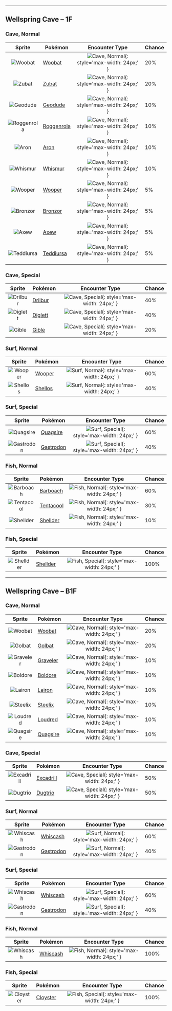 

---

## Wellspring Cave – 1F

### Cave, Normal


| Sprite | Pokémon | Encounter Type | Chance |
| :---: | --- | :---: | --- |
| ![Woobat](https://raw.githubusercontent.com/PokeAPI/sprites/master/sprites/pokemon/versions/generation-v/black-white/animated/527.gif) | [Woobat](../pokemon/woobat.md/) | ![Cave, Normal](../assets/encounter_types/cave_normal.png){: style='max-width: 24px;' } | 20% |
| ![Zubat](https://raw.githubusercontent.com/PokeAPI/sprites/master/sprites/pokemon/versions/generation-v/black-white/animated/41.gif) | [Zubat](../pokemon/zubat.md/) | ![Cave, Normal](../assets/encounter_types/cave_normal.png){: style='max-width: 24px;' } | 20% |
| ![Geodude](https://raw.githubusercontent.com/PokeAPI/sprites/master/sprites/pokemon/versions/generation-v/black-white/animated/74.gif) | [Geodude](../pokemon/geodude.md/) | ![Cave, Normal](../assets/encounter_types/cave_normal.png){: style='max-width: 24px;' } | 10% |
| ![Roggenrola](https://raw.githubusercontent.com/PokeAPI/sprites/master/sprites/pokemon/versions/generation-v/black-white/animated/524.gif) | [Roggenrola](../pokemon/roggenrola.md/) | ![Cave, Normal](../assets/encounter_types/cave_normal.png){: style='max-width: 24px;' } | 10% |
| ![Aron](https://raw.githubusercontent.com/PokeAPI/sprites/master/sprites/pokemon/versions/generation-v/black-white/animated/304.gif) | [Aron](../pokemon/aron.md/) | ![Cave, Normal](../assets/encounter_types/cave_normal.png){: style='max-width: 24px;' } | 10% |
| ![Whismur](https://raw.githubusercontent.com/PokeAPI/sprites/master/sprites/pokemon/versions/generation-v/black-white/animated/293.gif) | [Whismur](../pokemon/whismur.md/) | ![Cave, Normal](../assets/encounter_types/cave_normal.png){: style='max-width: 24px;' } | 10% |
| ![Wooper](https://raw.githubusercontent.com/PokeAPI/sprites/master/sprites/pokemon/versions/generation-v/black-white/animated/194.gif) | [Wooper](../pokemon/wooper.md/) | ![Cave, Normal](../assets/encounter_types/cave_normal.png){: style='max-width: 24px;' } | 5% |
| ![Bronzor](https://raw.githubusercontent.com/PokeAPI/sprites/master/sprites/pokemon/versions/generation-v/black-white/animated/436.gif) | [Bronzor](../pokemon/bronzor.md/) | ![Cave, Normal](../assets/encounter_types/cave_normal.png){: style='max-width: 24px;' } | 5% |
| ![Axew](https://raw.githubusercontent.com/PokeAPI/sprites/master/sprites/pokemon/versions/generation-v/black-white/animated/610.gif) | [Axew](../pokemon/axew.md/) | ![Cave, Normal](../assets/encounter_types/cave_normal.png){: style='max-width: 24px;' } | 5% |
| ![Teddiursa](https://raw.githubusercontent.com/PokeAPI/sprites/master/sprites/pokemon/versions/generation-v/black-white/animated/216.gif) | [Teddiursa](../pokemon/teddiursa.md/) | ![Cave, Normal](../assets/encounter_types/cave_normal.png){: style='max-width: 24px;' } | 5%

### Cave, Special


| Sprite | Pokémon | Encounter Type | Chance |
| :---: | --- | :---: | --- |
| ![Drilbur](https://raw.githubusercontent.com/PokeAPI/sprites/master/sprites/pokemon/versions/generation-v/black-white/animated/529.gif) | [Drilbur](../pokemon/drilbur.md/) | ![Cave, Special](../assets/encounter_types/cave_special.png){: style='max-width: 24px;' } | 40% |
| ![Diglett](https://raw.githubusercontent.com/PokeAPI/sprites/master/sprites/pokemon/versions/generation-v/black-white/animated/50.gif) | [Diglett](../pokemon/diglett.md/) | ![Cave, Special](../assets/encounter_types/cave_special.png){: style='max-width: 24px;' } | 40% |
| ![Gible](https://raw.githubusercontent.com/PokeAPI/sprites/master/sprites/pokemon/versions/generation-v/black-white/animated/443.gif) | [Gible](../pokemon/gible.md/) | ![Cave, Special](../assets/encounter_types/cave_special.png){: style='max-width: 24px;' } | 20%

### Surf, Normal


| Sprite | Pokémon | Encounter Type | Chance |
| :---: | --- | :---: | --- |
| ![Wooper](https://raw.githubusercontent.com/PokeAPI/sprites/master/sprites/pokemon/versions/generation-v/black-white/animated/194.gif) | [Wooper](../pokemon/wooper.md/) | ![Surf, Normal](../assets/encounter_types/surf_normal.png){: style='max-width: 24px;' } | 60% |
| ![Shellos](https://raw.githubusercontent.com/PokeAPI/sprites/master/sprites/pokemon/versions/generation-v/black-white/animated/422.gif) | [Shellos](../pokemon/shellos.md/) | ![Surf, Normal](../assets/encounter_types/surf_normal.png){: style='max-width: 24px;' } | 40%

### Surf, Special


| Sprite | Pokémon | Encounter Type | Chance |
| :---: | --- | :---: | --- |
| ![Quagsire](https://raw.githubusercontent.com/PokeAPI/sprites/master/sprites/pokemon/versions/generation-v/black-white/animated/195.gif) | [Quagsire](../pokemon/quagsire.md/) | ![Surf, Special](../assets/encounter_types/surf_special.png){: style='max-width: 24px;' } | 60% |
| ![Gastrodon](https://raw.githubusercontent.com/PokeAPI/sprites/master/sprites/pokemon/versions/generation-v/black-white/animated/423.gif) | [Gastrodon](../pokemon/gastrodon.md/) | ![Surf, Special](../assets/encounter_types/surf_special.png){: style='max-width: 24px;' } | 40%

### Fish, Normal


| Sprite | Pokémon | Encounter Type | Chance |
| :---: | --- | :---: | --- |
| ![Barboach](https://raw.githubusercontent.com/PokeAPI/sprites/master/sprites/pokemon/versions/generation-v/black-white/animated/339.gif) | [Barboach](../pokemon/barboach.md/) | ![Fish, Normal](../assets/encounter_types/fish_normal.png){: style='max-width: 24px;' } | 60% |
| ![Tentacool](https://raw.githubusercontent.com/PokeAPI/sprites/master/sprites/pokemon/versions/generation-v/black-white/animated/72.gif) | [Tentacool](../pokemon/tentacool.md/) | ![Fish, Normal](../assets/encounter_types/fish_normal.png){: style='max-width: 24px;' } | 30% |
| ![Shellder](https://raw.githubusercontent.com/PokeAPI/sprites/master/sprites/pokemon/versions/generation-v/black-white/animated/90.gif) | [Shellder](../pokemon/shellder.md/) | ![Fish, Normal](../assets/encounter_types/fish_normal.png){: style='max-width: 24px;' } | 10%

### Fish, Special


| Sprite | Pokémon | Encounter Type | Chance |
| :---: | --- | :---: | --- |
| ![Shellder](https://raw.githubusercontent.com/PokeAPI/sprites/master/sprites/pokemon/versions/generation-v/black-white/animated/90.gif) | [Shellder](../pokemon/shellder.md/) | ![Fish, Special](../assets/encounter_types/fish_special.png){: style='max-width: 24px;' } | 100%

---

## Wellspring Cave – B1F

### Cave, Normal


| Sprite | Pokémon | Encounter Type | Chance |
| :---: | --- | :---: | --- |
| ![Woobat](https://raw.githubusercontent.com/PokeAPI/sprites/master/sprites/pokemon/versions/generation-v/black-white/animated/527.gif) | [Woobat](../pokemon/woobat.md/) | ![Cave, Normal](../assets/encounter_types/cave_normal.png){: style='max-width: 24px;' } | 20% |
| ![Golbat](https://raw.githubusercontent.com/PokeAPI/sprites/master/sprites/pokemon/versions/generation-v/black-white/animated/42.gif) | [Golbat](../pokemon/golbat.md/) | ![Cave, Normal](../assets/encounter_types/cave_normal.png){: style='max-width: 24px;' } | 20% |
| ![Graveler](https://raw.githubusercontent.com/PokeAPI/sprites/master/sprites/pokemon/versions/generation-v/black-white/animated/75.gif) | [Graveler](../pokemon/graveler.md/) | ![Cave, Normal](../assets/encounter_types/cave_normal.png){: style='max-width: 24px;' } | 10% |
| ![Boldore](https://raw.githubusercontent.com/PokeAPI/sprites/master/sprites/pokemon/versions/generation-v/black-white/animated/525.gif) | [Boldore](../pokemon/boldore.md/) | ![Cave, Normal](../assets/encounter_types/cave_normal.png){: style='max-width: 24px;' } | 10% |
| ![Lairon](https://raw.githubusercontent.com/PokeAPI/sprites/master/sprites/pokemon/versions/generation-v/black-white/animated/305.gif) | [Lairon](../pokemon/lairon.md/) | ![Cave, Normal](../assets/encounter_types/cave_normal.png){: style='max-width: 24px;' } | 10% |
| ![Steelix](https://raw.githubusercontent.com/PokeAPI/sprites/master/sprites/pokemon/versions/generation-v/black-white/animated/208.gif) | [Steelix](../pokemon/steelix.md/) | ![Cave, Normal](../assets/encounter_types/cave_normal.png){: style='max-width: 24px;' } | 10% |
| ![Loudred](https://raw.githubusercontent.com/PokeAPI/sprites/master/sprites/pokemon/versions/generation-v/black-white/animated/294.gif) | [Loudred](../pokemon/loudred.md/) | ![Cave, Normal](../assets/encounter_types/cave_normal.png){: style='max-width: 24px;' } | 10% |
| ![Quagsire](https://raw.githubusercontent.com/PokeAPI/sprites/master/sprites/pokemon/versions/generation-v/black-white/animated/195.gif) | [Quagsire](../pokemon/quagsire.md/) | ![Cave, Normal](../assets/encounter_types/cave_normal.png){: style='max-width: 24px;' } | 10%

### Cave, Special


| Sprite | Pokémon | Encounter Type | Chance |
| :---: | --- | :---: | --- |
| ![Excadrill](https://raw.githubusercontent.com/PokeAPI/sprites/master/sprites/pokemon/versions/generation-v/black-white/animated/530.gif) | [Excadrill](../pokemon/excadrill.md/) | ![Cave, Special](../assets/encounter_types/cave_special.png){: style='max-width: 24px;' } | 50% |
| ![Dugtrio](https://raw.githubusercontent.com/PokeAPI/sprites/master/sprites/pokemon/versions/generation-v/black-white/animated/51.gif) | [Dugtrio](../pokemon/dugtrio.md/) | ![Cave, Special](../assets/encounter_types/cave_special.png){: style='max-width: 24px;' } | 50%

### Surf, Normal


| Sprite | Pokémon | Encounter Type | Chance |
| :---: | --- | :---: | --- |
| ![Whiscash](https://raw.githubusercontent.com/PokeAPI/sprites/master/sprites/pokemon/versions/generation-v/black-white/animated/340.gif) | [Whiscash](../pokemon/whiscash.md/) | ![Surf, Normal](../assets/encounter_types/surf_normal.png){: style='max-width: 24px;' } | 60% |
| ![Gastrodon](https://raw.githubusercontent.com/PokeAPI/sprites/master/sprites/pokemon/versions/generation-v/black-white/animated/423.gif) | [Gastrodon](../pokemon/gastrodon.md/) | ![Surf, Normal](../assets/encounter_types/surf_normal.png){: style='max-width: 24px;' } | 40%

### Surf, Special


| Sprite | Pokémon | Encounter Type | Chance |
| :---: | --- | :---: | --- |
| ![Whiscash](https://raw.githubusercontent.com/PokeAPI/sprites/master/sprites/pokemon/versions/generation-v/black-white/animated/340.gif) | [Whiscash](../pokemon/whiscash.md/) | ![Surf, Special](../assets/encounter_types/surf_special.png){: style='max-width: 24px;' } | 60% |
| ![Gastrodon](https://raw.githubusercontent.com/PokeAPI/sprites/master/sprites/pokemon/versions/generation-v/black-white/animated/423.gif) | [Gastrodon](../pokemon/gastrodon.md/) | ![Surf, Special](../assets/encounter_types/surf_special.png){: style='max-width: 24px;' } | 40%

### Fish, Normal


| Sprite | Pokémon | Encounter Type | Chance |
| :---: | --- | :---: | --- |
| ![Whiscash](https://raw.githubusercontent.com/PokeAPI/sprites/master/sprites/pokemon/versions/generation-v/black-white/animated/340.gif) | [Whiscash](../pokemon/whiscash.md/) | ![Fish, Normal](../assets/encounter_types/fish_normal.png){: style='max-width: 24px;' } | 100%

### Fish, Special


| Sprite | Pokémon | Encounter Type | Chance |
| :---: | --- | :---: | --- |
| ![Cloyster](https://raw.githubusercontent.com/PokeAPI/sprites/master/sprites/pokemon/versions/generation-v/black-white/animated/91.gif) | [Cloyster](../pokemon/cloyster.md/) | ![Fish, Special](../assets/encounter_types/fish_special.png){: style='max-width: 24px;' } | 100% |
